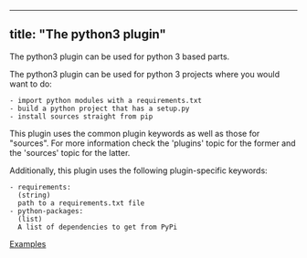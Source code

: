 
---
title: "The python3 plugin"
---

The python3 plugin can be used for python 3 based parts.

The python3 plugin can be used for python 3 projects where you would
want to do:

    - import python modules with a requirements.txt
    - build a python project that has a setup.py
    - install sources straight from pip

This plugin uses the common plugin keywords as well as those for "sources".
For more information check the 'plugins' topic for the former and the
'sources' topic for the latter.

Additionally, this plugin uses the following plugin-specific keywords:

    - requirements:
      (string)
      path to a requirements.txt file
    - python-packages:
      (list)
      A list of dependencies to get from PyPi

[Examples](https://github.com/search?o=desc&q=filename%3Asnapcraft.yaml+%22plugin%3A+python3%22+&s=indexed&type=Code&utf8=%E2%9C%93)
